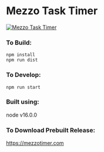 # Mezzo Task Timer

[![Mezzo Task Timer](https://mezzotimer.com/images/mezzo.png)](https://mezzotimer.com)

### To Build:  

`npm install`  
`npm run dist`  

### To Develop:
  
`npm run start`  

### Built using:   
node v16.0.0  

### To Download Prebuilt Release:
https://mezzotimer.com
